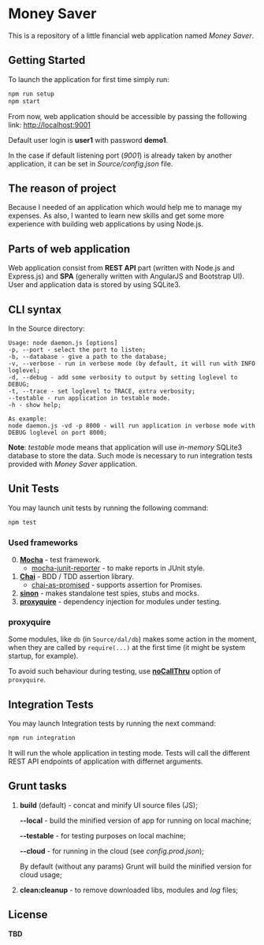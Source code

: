 # Money Saver
This is a repository of a little financial web application named _Money Saver_.

## Getting Started
To launch the application for first time simply run:
```bash
npm run setup
npm start
```
From now, web application should be accessible by passing the following link: [http://localhost:9001](http://localhost:9001)

Default user login is **user1** with password **demo1**.

In the case if default listening port (_9001_) is already taken by another application, it can be set in _Source/config.json_ file.

## The reason of project
Because I needed of an application which would help me to manage my expenses. As also, I wanted to learn new skills and get some more experience with building web applications by using Node.js.

## Parts of web application
Web application consist from **REST API** part (written with Node.js and Express.js) and **SPA** (generally written with AngularJS and Bootstrap UI). User and application data is stored by using SQLite3.

## CLI syntax
In the Source directory:
```
Usage: node daemon.js [options]
-p, --port - select the port to listen;
-b, --database - give a path to the database;
-v, --verbose - run in verbose mode (by default, it will run with INFO loglevel;
-d, --debug - add some verbosity to output by setting loglevel to DEBUG;
-t, --trace - set loglevel to TRACE, extra verbosity;
--testable - run application in testable mode.
-h - show help;

As example:
node daemon.js -vd -p 8000 - will run application in verbose mode with DEBUG loglevel on port 8000;
```
**Note**: _testable_ mode means that application will use _in-memory_ SQLite3 database to store the data. Such mode is necessary to run integration tests provided with _Money Saver_ application.

## Unit Tests

You may launch unit tests by running the following command:

```bash
npm test
```

### Used frameworks

0. [**Mocha**](https://mochajs.org/) - test framework.
    * [mocha-junit-reporter](https://www.npmjs.com/package/mocha-junit-reporter) - to make reports in JUnit style.
0. [**Chai**](http://www.chaijs.com/) - BDD / TDD assertion library.
    * [chai-as-promised](https://github.com/domenic/chai-as-promised) - supports assertion for Promises.
0. [**sinon**](http://sinonjs.org/) - makes standalone test spies, stubs and mocks. 
0. [**proxyquire**](https://github.com/thlorenz/proxyquire) - dependency injection for modules under testing. 

### proxyquire

Some modules, like `db` (in `Source/dal/db`) makes some action in the moment, when they are called by `require(...)` at the first time (it might be system startup, for example).

To avoid such behaviour during testing, use [**noCallThru**](https://github.com/thlorenz/proxyquire#preventing-call-thru-to-original-dependency) option of `proxyquire`.

## Integration Tests

You may launch Integration tests by running the next command:

```bash
npm run integration
```

It will run the whole application in testing mode. Tests will call the different REST API endpoints of application with differnet arguments.

## Grunt tasks
1. **build** (default) - concat and minify UI source files (JS);
    
    **--local** - build the minified version of app for running on local machine;
    
    **--testable** - for testing purposes on local machine;
    
    **--cloud** - for running in the cloud (see _config.prod.json_);
    
    By default (without any params) Grunt will build the minified version for cloud usage;
    
2. **clean:cleanup** - to remove downloaded libs, modules and _log_ files;

## License
**TBD**
